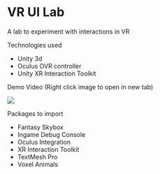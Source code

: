 # VR UI Lab

A lab to experiment with interactions in VR

Technologies used
* Unity 3d
* Oculus OVR controller
* Unity XR Interaction Toolkit

Demo Video (Right click image to open in new tab)

[![](http://img.youtube.com/vi/Byy8l8O62H0/0.jpg)](http://www.youtube.com/watch?v=Byy8l8O62H0 "")

Packages to import
* Fantasy Skybox
* Ingame Debug Console
* Oculus Integration
* XR Interaction Toolkit
* TextMesh Pro
* Voxel Animals




